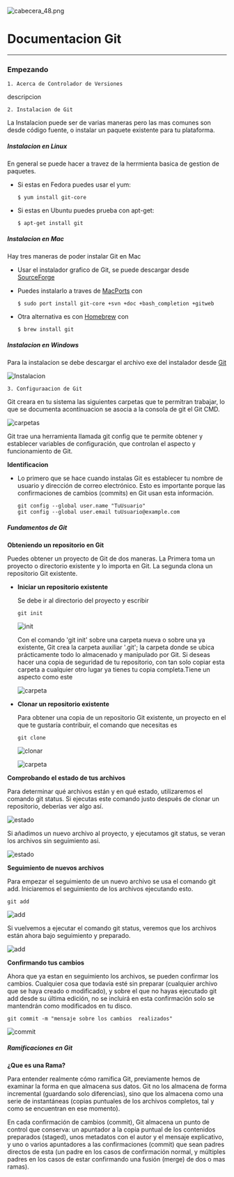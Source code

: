 ![cabecera_48.png](images/header.png)
# Documentacion Git
________

### **Empezando** 

~~~ 
1. Acerca de Controlador de Versiones
~~~

descripcion

~~~
2. Instalacion de Git
~~~
La Instalacion puede ser de varias maneras pero las mas comunes son desde código fuente, o instalar un paquete existente para tu plataforma.

##### **Instalacion en Linux**

En general se puede hacer a travez de la herrmienta basica de gestion de paquetes. 

- Si estas en Fedora puedes usar el yum:
    ~~~ 
    $ yum install git-core
    ~~~

- Si estas en Ubuntu puedes prueba con apt-get:
    ~~~
    $ apt-get install git
    ~~~


##### **Instalacion en Mac**

Hay tres maneras de poder instalar Git en Mac

- Usar el instalador grafico de Git, se puede descargar desde
 [SourceForge](http://sourceforge.net/projects/git-osx-installer/)

- Puedes instalarlo a traves de [MacPorts](http://www.macports.org) con
    ~~~
    $ sudo port install git-core +svn +doc +bash_completion +gitweb
    ~~~

- Otra alternativa es con [Homebrew](http://brew.sh/) con
    ~~~
    $ brew install git
    ~~~


##### **Instalacion en Windows**

Para la instalacion se debe descargar el archivo exe del instalador desde [Git](http://msysgit.github.com/)

![Instalacion](images/instalador.png)

~~~
3. Configuraacion de Git
~~~

Git creara en tu sistema las siguientes carpetas que te permitran trabajar, lo que se documenta acontinuacion se asocia a la consola de git el Git CMD.

![carpetas](images/carpetaGit.png)

Git trae una herramienta llamada git config que te permite obtener y establecer variables de configuración, que controlan el aspecto y funcionamiento de Git.

**Identificacion**

- Lo primero que se hace cuando instalas Git es establecer tu nombre de usuario y dirección de correo electrónico. Esto es importante porque las confirmaciones de cambios (commits) en Git usan esta información.

    ~~~
    git config --global user.name "TuUsuario"
    git config --global user.email tuUsuario@example.com
    ~~~

##### **Fundamentos de Git** 

**Obteniendo un repositorio en Git**

Puedes obtener un proyecto de Git de dos maneras. La Primera toma un proyecto o directorio existente y lo importa en Git. La segunda clona un repositorio Git existente.     

- **Iniciar un repositorio existente**

    Se debe ir al directorio del proyecto y escribir

    ~~~
    git init
    ~~~

   ![init](images/iniciarExistente.jpg)

   Con el comando 'git init' sobre una carpeta nueva o sobre una ya existente, Git crea la carpeta auxiliar '.git'; la carpeta donde se ubica prácticamente todo lo almacenado y manipulado por Git. Si deseas hacer una copia de seguridad de tu repositorio, con tan solo copiar esta carpeta a cualquier otro lugar ya tienes tu copia completa.Tiene un aspecto como este

   ![carpeta](images/carpetaGitinit.jpg)


- **Clonar un repositorio existente**

   Para obtener una copia de un repositorio Git existente, un proyecto en el que     te gustaría contribuir, el comando que necesitas es

    ~~~
    git clone
    ~~~

   ![clonar](images/clonargit.jpg)
    
   ![carpeta](images/carpetaClonada.jpg)

**Comprobando el estado de tus archivos**

Para determinar qué archivos están y en qué estado, utilizaremos el comando git status. Si ejecutas este comando justo después de clonar un  repositorio, deberías ver algo así.

   ![estado](images/status.png)
    
Si añadimos un nuevo archivo al proyecto, y ejecutamos git status, se veran los archivos sin seguimiento asi.

   ![estado](images/estadoDoc.png)

**Seguimiento de nuevos archivos**

Para empezar el seguimiento de un nuevo archivo se usa el comando git add. Iniciaremos el seguimiento de los archivos ejecutando esto.

~~~
git add
~~~

   ![add](images/add.png)

Si vuelvemos a ejecutar el comando git status, veremos que los archivos están ahora bajo seguimiento y preparado.

   ![add](images/comprobarAdd.png)


**Confirmando tus cambios**

Ahora que ya estan en seguimiento los archivos, se pueden confirmar los cambios. Cualquier cosa que todavía esté sin preparar (cualquier archivo que se haya creado o modificado), y sobre el que no hayas ejecutado git add desde su última edición, no se incluirá en esta confirmación solo se mantendrán como modificados en tu disco.

~~~
git commit -m "mensaje sobre los cambios  realizados"
~~~

   ![commit](images/commit.png)

##### **Ramificaciones en Git** 

**¿Que es una Rama?**

Para entender realmente cómo ramifica Git, previamente hemos de examinar la forma en que almacena sus datos.  Git no los almacena de forma  incremental (guardando solo diferencias), sino que los almacena como una serie de instantáneas (copias puntuales de los archivos completos, tal y como se encuentran en ese momento).

En cada confirmación de cambios (commit), Git almacena un punto de control que conserva: un apuntador a la copia puntual de los contenidos preparados (staged), unos metadatos con el autor y el mensaje explicativo, y uno o varios apuntadores a las confirmaciones (commit) que sean padres directos de esta (un padre en los casos de confirmación normal, y múltiples padres en los casos de estar confirmando una fusión (merge) de dos o mas ramas).

